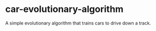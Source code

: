 # car-evolutionary-algorithm
A simple evolutionary algorithm that trains cars to drive down a track. 

